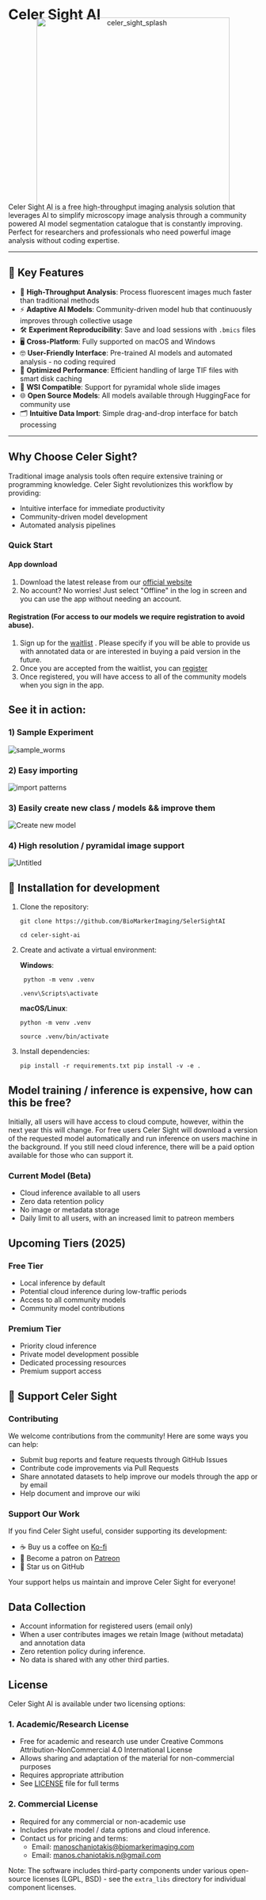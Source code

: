 # Celer Sight AI

<p align="center" style="margin: -30px 0;">
  <img width="390" alt="celer_sight_splash" src="https://github.com/user-attachments/assets/0f103da2-b16a-42ed-a424-7be803588a89">
</p>


Celer Sight AI is a free high-throughput imaging analysis solution that leverages AI to simplify microscopy image analysis through a community powered AI model segmentation catalogue that is constantly improving. Perfect for researchers and professionals who need powerful image analysis without coding expertise.

---

## 🚀 Key Features

- 🚀 **High-Throughput Analysis**: Process fluorescent images much faster than traditional methods
- ⚡️ **Adaptive AI Models**: Community-driven model hub that continuously improves through collective usage
- 🛠️ **Experiment Reproducibility**: Save and load sessions with `.bmics` files
- 🖥️ **Cross-Platform**: Fully supported on macOS and Windows
- 🤓 **User-Friendly Interface**: Pre-trained AI models and automated analysis - no coding required
- 💾 **Optimized Performance**: Efficient handling of large TIF files with smart disk caching
- 🔬 **WSI Compatible**: Support for pyramidal whole slide images
- 🌐 **Open Source Models**: All models available through HuggingFace for community use
- 🗂️ **Intuitive Data Import**: Simple drag-and-drop interface for batch processing

---

## Why Choose Celer Sight?
Traditional image analysis tools often require extensive training or programming knowledge. Celer Sight revolutionizes this workflow by providing:
- Intuitive interface for immediate productivity
- Community-driven model development
- Automated analysis pipelines


### Quick Start
#### App download
1) Download the latest release from our [official website](https://www.biomarkerimaging.com/download)
2) No account? No worries! Just select "Offline" in the log in screen and you can use the app without needing an account.
#### Registration (For access to our models we require registration to avoid abuse).
1) Sign up for the [waitlist](https://www.biomarkerimaging.com/waitlist) . Please specify if you will be able to provide us with annotated data or are interested in buying a paid version in the future.
2) Once you are accepted from the waitlist, you can [register](https://www.biomarkerimaging.com/register)
3) Once registered, you will have access to all of the community models when you sign in the app.


## See it in action:

### 1) Sample Experiment
![sample_worms](https://github.com/user-attachments/assets/86b64040-7dd7-4560-b06b-e237ac888cdd)

### 2) Easy importing
![import patterns](https://github.com/user-attachments/assets/1c421c9c-51aa-4d36-a180-a797eeae67b2)

### 3) Easily create new class / models && improve them
![Create new model](https://github.com/user-attachments/assets/7230a2eb-afad-4004-88dd-f5fb371070b3)

### 4) High resolution / pyramidal image support
![Untitled](https://github.com/user-attachments/assets/78e72a4a-c659-4b4c-a2f8-99dc94f92724)




## 🔧 Installation for development

1. Clone the repository:

   `git clone https://github.com/BioMarkerImaging/SelerSightAI`

   `cd celer-sight-ai`
   
2. Create and activate a virtual environment:

   **Windows**:

      `
      python -m venv .venv`

      `.venv\Scripts\activate`

   **macOS/Linux**:

      `python -m venv .venv`

      `source .venv/bin/activate`

3. Install dependencies:

   `
   pip install -r requirements.txt
   pip install -v -e .
   `

## Model training / inference is expensive, how can this be free?
Initially, all users will have access to cloud compute, however, within the next year this will change. For free users Celer Sight will download a version of the requested model automatically and run inference on users machine in the background. If you still need cloud inference, there will be a paid option available for those who can support it.

### Current Model (Beta)

* Cloud inference available to all users
* Zero data retention policy
* No image or metadata storage
* Daily limit to all users, with an increased limit to patreon members

## Upcoming Tiers (2025)
###  Free Tier
* Local inference by default
* Potential cloud inference during low-traffic periods
* Access to all community models
* Community model contributions
  
### Premium Tier
* Priority cloud inference
* Private model development possible
* Dedicated processing resources
* Premium support access

## 💝 Support Celer Sight

### Contributing
We welcome contributions from the community! Here are some ways you can help:
- Submit bug reports and feature requests through GitHub Issues
- Contribute code improvements via Pull Requests
- Share annotated datasets to help improve our models through the app or by email
- Help document and improve our wiki

### Support Our Work
If you find Celer Sight useful, consider supporting its development:
- ☕️ Buy us a coffee on [Ko-fi](https://ko-fi.com/celersight)
- 💖 Become a patron on [Patreon](https://www.patreon.com/c/celersightai/membership)
- 🌟 Star us on GitHub

Your support helps us maintain and improve Celer Sight for everyone!

## Data Collection
- Account information for registered users (email only)
- When a user contributes images we retain Image (without metadata) and annotation data 
- Zero retention policy during inference.
- No data is shared with any other third parties.

## License

Celer Sight AI is available under two licensing options:

### 1. Academic/Research License
- Free for academic and research use under Creative Commons Attribution-NonCommercial 4.0 International License
- Allows sharing and adaptation of the material for non-commercial purposes
- Requires appropriate attribution
- See [LICENSE](LICENSE) file for full terms

### 2. Commercial License
- Required for any commercial or non-academic use
- Includes private model / data options and cloud inference.
- Contact us for pricing and terms:
  - Email: [manoschaniotakis@biomarkerimaging.com](mailto:manoschaniotakis@biomarkerimaging.com)
  - Email: [manos.chaniotakis.n@gmail.com](mailto:manos.chaniotakis.n@gmail.com)

Note: The software includes third-party components under various open-source licenses (LGPL, BSD) - see the `extra_libs` directory for individual component licenses.



